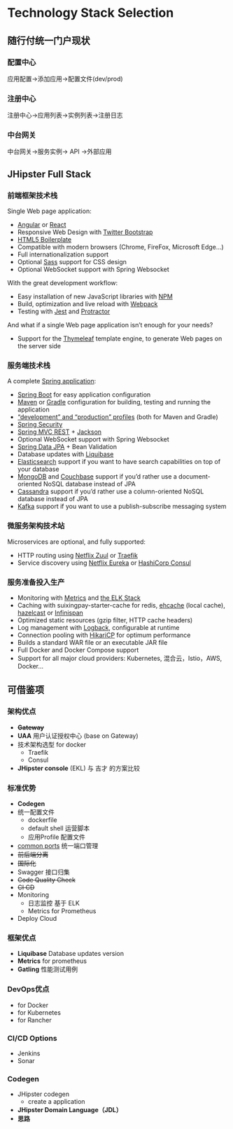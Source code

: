 # Technology Stack Selection

## 随行付统一门户现状

### 配置中心

应用配置-&gt;添加应用-&gt;配置文件\(dev/prod\)

### 注册中心

注册中心-&gt;应用列表-&gt;实例列表-&gt;注册日志

### 中台网关

中台网关-&gt;服务实例-&gt;     API     -&gt;外部应用



## JHipster Full Stack

### 前端框架技术栈

Single Web page application:

* [Angular](https://angular.io/) or [React](https://reactjs.org/)
* Responsive Web Design with [Twitter Bootstrap](https://getbootstrap.com/)
* [HTML5 Boilerplate](http://html5boilerplate.com/)
* Compatible with modern browsers \(Chrome, FireFox, Microsoft Edge…\)
* Full internationalization support
* Optional [Sass](https://www.npmjs.com/package/node-sass) support for CSS design
* Optional WebSocket support with Spring Websocket

With the great development workflow:

* Easy installation of new JavaScript libraries with [NPM](https://www.npmjs.com/get-npm)
* Build, optimization and live reload with [Webpack](https://webpack.js.org/)
* Testing with [Jest](https://facebook.github.io/jest/) and [Protractor](http://www.protractortest.org)

And what if a single Web page application isn’t enough for your needs?

* Support for the [Thymeleaf](http://www.thymeleaf.org/) template engine, to generate Web pages on the server side

### 服务端技术栈 <a id="technology-stack-on-the-server-side"></a>

A complete [Spring application](https://spring.io/):

* [Spring Boot](https://projects.spring.io/spring-boot/) for easy application configuration
* [Maven](https://maven.apache.org/) or [Gradle](http://www.gradle.org/) configuration for building, testing and running the application
* [“development” and “production” profiles](https://www.jhipster.tech/profiles/) \(both for Maven and Gradle\)
* [Spring Security](https://docs.spring.io/spring-security/site/index.html)
* [Spring MVC REST](https://spring.io/guides/gs/rest-service/) + [Jackson](https://github.com/FasterXML/jackson)
* Optional WebSocket support with Spring Websocket
* [Spring Data JPA](https://projects.spring.io/spring-data-jpa/) + Bean Validation
* Database updates with [Liquibase](http://www.liquibase.org/)
* [Elasticsearch](https://github.com/elastic/elasticsearch) support if you want to have search capabilities on top of your database
* [MongoDB](https://www.mongodb.org) and [Couchbase](https://www.couchbase.com) support if you’d rather use a document-oriented NoSQL database instead of JPA
* [Cassandra](https://cassandra.apache.org/) support if you’d rather use a column-oriented NoSQL database instead of JPA
* [Kafka](https://kafka.apache.org/) support if you want to use a publish-subscribe messaging system

### 微服务架构技术站

Microservices are optional, and fully supported:

* HTTP routing using [Netflix Zuul](https://github.com/Netflix/zuul) or [Traefik](https://traefik.io/)
* Service discovery using [Netflix Eureka](https://github.com/Netflix/eureka) or [HashiCorp Consul](https://www.consul.io/)

### 服务准备投入生产

* Monitoring with [Metrics](http://metrics.dropwizard.io/) and [the ELK Stack](https://www.elastic.co/products)
* Caching with suixingpay-starter-cache for redis,  [ehcache](http://ehcache.org/) \(local cache\), [hazelcast](http://www.hazelcast.com/) or [Infinispan](http://infinispan.org/)
* Optimized static resources \(gzip filter, HTTP cache headers\)
* Log management with [Logback](http://logback.qos.ch/), configurable at runtime
* Connection pooling with [HikariCP](https://github.com/brettwooldridge/HikariCP) for optimum performance
* Builds a standard WAR file or an executable JAR file
* Full Docker and Docker Compose support
* Support for all major cloud providers:  Kubernetes, 混合云，Istio，AWS, Docker…

### 

### 

## 可借鉴项

### 架构优点

* ~~**Gateway**~~
* **UAA** 用户认证授权中心 \(base on Gateway\)
* 技术架构选型 for docker
  * Traefik 
  * Consul
* **JHipster console** \(EKL\)  与 吉才 的方案比较

### 标准优势

* **Codegen**
* 统一配置文件
  * dockerfile
  * default shell 运营脚本
  * 应用Profile    配置文件
* [common ports](https://www.jhipster.tech/common-ports/) 统一端口管理
* ~~前后端分离~~
* ~~国际化~~
* Swagger 接口归集
* ~~Code Quality Check~~
* ~~CI CD~~
* Monitoring 
  * 日志监控 基于 ELK
  * Metrics for Prometheus
* Deploy Cloud

### 框架优点

* **Liquibase**  Database updates version
* **Metrics** for prometheus 
* **Gatling** 性能测试用例

### DevOps优点

* for Docker
* for Kubernetes
* for Rancher

### CI/CD Options

* Jenkins
* Sonar

### Codegen

* JHipster codegen
  * create a application
* **JHipster Domain Language（JDL）**
* **思路**

